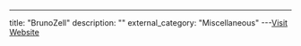 ---
title: "BrunoZell"
description: ""
external_category: "Miscellaneous"
---[Visit Website](https://github.com/BrunoZell)

